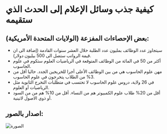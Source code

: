 

# كيفية جذب وسائل الإعلام إلى الحدث الذي ستقيمه

## بعض الإحصاءات المفزعة (الولايات المتحدة الأمريكية):

  * سيتجاوز عدد الوظائف بمليون عدد الطلبة خلال العشر سنوات القادمة (إضافة الى ان قيمة الرواتب ستصل الى 500 بیلیون دولار).
  * أكثر من 50 في المائة من الوظائف المتوقعة في الرياضيات العلوم ستكوم في علوم الحاسوب. 
  * مهن علوم الحاسوب هي من بين الوظائف الأعلى أجرا للخريجين الجدد. حاليا أقل من 3% من الطلاب يتخرجون في علوم الحاسوب.
  * في 26 ولاية، دروس علوم الحاسوب لا تحتسب في متطلبات التخرج الثانوية مثل الرياضيات أو العلوم. 
  * أقل من 20% طلاب علوم الكمبيوتر هم من النساء. أقل من 10% هم من من السود أو ذوي الاصول لاتينية.

## اصدار بالصور:

![الصورة](http://code.org/images/fit-8000/Code.org_infographic.png)